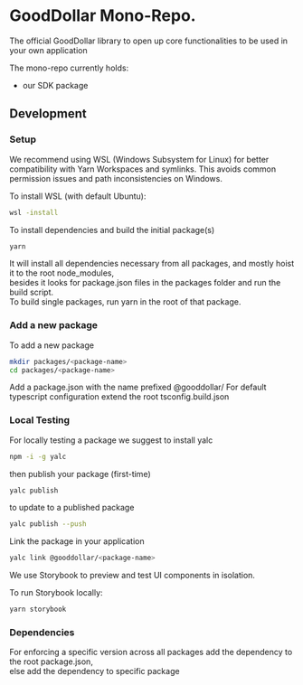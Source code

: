 # GoodDollar Mono-Repo.

The official GoodDollar library to open up core functionalities to be used in your own application

The mono-repo currently holds: 
- our SDK package

## Development

### Setup

We recommend using WSL (Windows Subsystem for Linux) for better compatibility with Yarn Workspaces and symlinks.
This avoids common permission issues and path inconsistencies on Windows.

To install WSL (with default Ubuntu):
```bash
wsl -install
```

To install dependencies and build the initial package(s)
```bash
yarn
```
It will install all dependencies necessary from all packages, and mostly hoist it to the root node_modules,<br/>
besides it looks for package.json files in the packages folder and run the build script.<br/>
To build single packages, run yarn in the root of that package.

### Add a new package
To add a new package
```bash
mkdir packages/<package-name>
cd packages/<package-name>
```

Add a package.json with the name prefixed @gooddollar/<package-name />
For default typescript configuration extend the root tsconfig.build.json


### Local Testing
For locally testing a package we suggest to install yalc
```bash
npm -i -g yalc
```

then publish your package (first-time)
```bash
yalc publish
```

to update to a published package
```bash
yalc publish --push
```

Link the package in your application
```bash
yalc link @gooddollar/<package-name>
```

We use Storybook to preview and test UI components in isolation.

To run Storybook locally:
```bash
yarn storybook
```

### Dependencies
For enforcing a specific version across all packages add the dependency to the root package.json, <br />
else add the dependency to specific package
